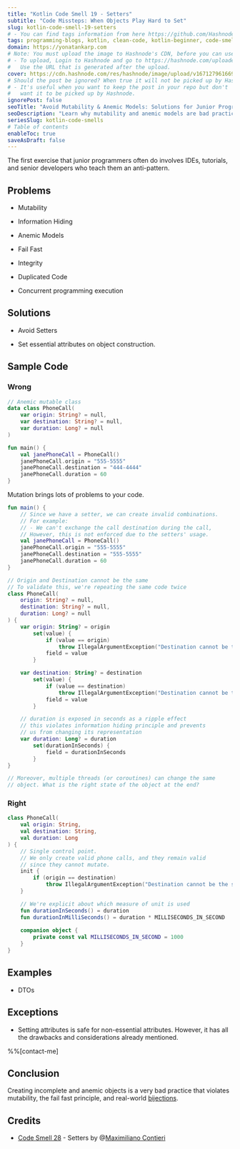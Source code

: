 ```yaml
---
title: "Kotlin Code Smell 19 - Setters"
subtitle: "Code Missteps: When Objects Play Hard to Set"
slug: kotlin-code-smell-19-setters
# - You can find tags information from here https://github.com/Hashnode/support/blob/main/misc/tags.json
tags: programming-blogs, kotlin, clean-code, kotlin-beginner, code-smell-1
domain: https://yonatankarp.com
# Note: You must upload the image to Hashnode's CDN, before you can use it here.
# - To upload, Login to Hashnode and go to https://hashnode.com/uploader
#   Use the URL that is generated after the upload.
cover: https://cdn.hashnode.com/res/hashnode/image/upload/v1671279616694/LhFnczXAn.jpeg
# Should the post be ignored? When true it will not be picked up by Hashnode.
# - It's useful when you want to keep the post in your repo but don't
#   want it to be picked up by Hashnode.
ignorePost: false
seoTitle: "Avoid Mutability & Anemic Models: Solutions for Junior Programmers"
seoDescription: "Learn why mutability and anemic models are bad practices for junior programmers. Explore effective solutions to improve code quality and maintainability."
seriesSlug: kotlin-code-smells
# Table of contents
enableToc: true
saveAsDraft: false
---
```


The first exercise that junior programmers often do involves IDEs, tutorials, and senior developers who teach them an anti-pattern.

## Problems

* Mutability
    
* Information Hiding
    
* Anemic Models
    
* Fail Fast
    
* Integrity
    
* Duplicated Code
    
* Concurrent programming execution
    

## Solutions

* Avoid Setters
    
* Set essential attributes on object construction.
    

## Sample Code

### Wrong

```kotlin
// Anemic mutable class
data class PhoneCall(
    var origin: String? = null,
    var destination: String? = null,
    var duration: Long? = null
)

fun main() {
    val janePhoneCall = PhoneCall()
    janePhoneCall.origin = "555-5555"
    janePhoneCall.destination = "444-4444"
    janePhoneCall.duration = 60
}
```

Mutation brings lots of problems to your code.

```kotlin
fun main() {
    // Since we have a setter, we can create invalid combinations.
    // For example:
    // - We can't exchange the call destination during the call,
    // However, this is not enforced due to the setters' usage.
    val janePhoneCall = PhoneCall()
    janePhoneCall.origin = "555-5555"
    janePhoneCall.destination = "555-5555"
    janePhoneCall.duration = 60
}

// Origin and Destination cannot be the same
// To validate this, we're repeating the same code twice
class PhoneCall(
    origin: String? = null,
    destination: String? = null,
    duration: Long? = null
) {
    var origin: String? = origin
        set(value) {
            if (value == origin)
                throw IllegalArgumentException("Destination cannot be the same as origin")
            field = value
        }

    var destination: String? = destination
        set(value) {
            if (value == destination)
                throw IllegalArgumentException("Destination cannot be the same as origin")
            field = value
        }

    // duration is exposed in seconds as a ripple effect
    // this violates information hiding principle and prevents
    // us from changing its representation
    var duration: Long? = duration
        set(durationInSeconds) {
            field = durationInSeconds
        }
}

// Moreover, multiple threads (or coroutines) can change the same
// object. What is the right state of the object at the end?
```

### Right

```kotlin
class PhoneCall(
    val origin: String,
    val destination: String,
    val duration: Long
) {
    // Single control point.
    // We only create valid phone calls, and they remain valid
    // since they cannot mutate.
    init {
        if (origin == destination)
            throw IllegalArgumentException("Destination cannot be the same as origin")
    }

    // We're explicit about which measure of unit is used
    fun durationInSeconds() = duration
    fun durationInMilliSeconds() = duration * MILLISECONDS_IN_SECOND
    
    companion object {
        private const val MILLISECONDS_IN_SECOND = 1000
    }
}
```

## Examples

* DTOs
    

## Exceptions

* Setting attributes is safe for non-essential attributes. However, it has all the drawbacks and considerations already mentioned.

%%[contact-me]

## Conclusion

Creating incomplete and anemic objects is a very bad practice that violates mutability, the fail fast principle, and real-world [bijections](https://maximilianocontieri.com/the-one-and-only-software-design-principle).


## Credits

* [Code Smell 28](https://maximilianocontieri.com/the-one-and-only-software-design-principle) - Setters by @[Maximiliano Contieri](@mcsee)
